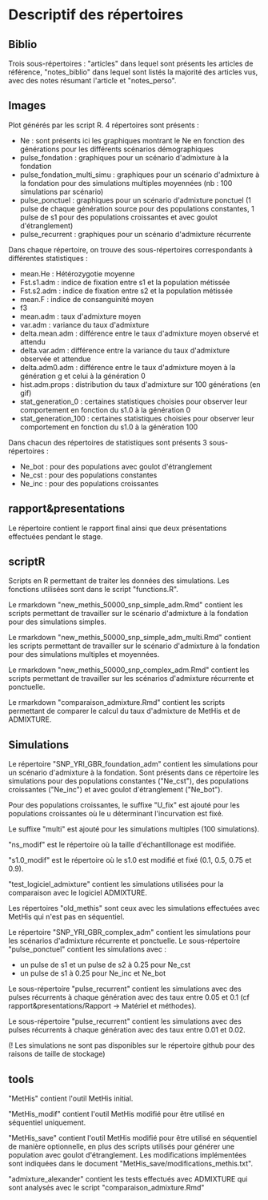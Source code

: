 # Descriptif des répertoires

## Biblio
Trois sous-répertoires : "articles" dans lequel sont présents les articles de référence, "notes_biblio" dans lequel sont listés la majorité des articles vus, avec des notes résumant l'article et "notes_perso".

## Images
Plot générés par les script R.
4 répertoires sont présents :
- Ne : sont présents ici les graphiques montrant le Ne en fonction des générations pour les différents scénarios démographiques
- pulse_fondation : graphiques pour un scénario d'admixture à la fondation
- pulse_fondation_multi_simu : graphiques pour un scénario d'admixture à la fondation pour des simulations multiples moyennées (nb : 100 simulations par scénario)
- pulse_ponctuel : graphiques pour un scénario d'admixture ponctuel (1 pulse de chaque génération source pour des populations constantes, 1 pulse de s1 pour des populations croissantes et avec goulot d'étranglement)
- pulse_recurrent : graphiques pour un scénario d'admixture récurrente

Dans chaque répertoire, on trouve des sous-répertoires correspondants à différentes statistiques :
- mean.He : Hétérozygotie moyenne
- Fst.s1.adm : indice de fixation entre s1 et la population métissée
- Fst.s2.adm : indice de fixation entre s2 et la population métissée
- mean.F : indice de consanguinité moyen
- f3
- mean.adm : taux d'admixture moyen
- var.adm : variance du taux d'admixture
- delta.mean.adm : différence entre le taux d'admixture moyen observé et attendu
- delta.var.adm : différence entre la variance du taux d'admixture observée et attendue
- delta.adm0.adm : différence entre le taux d'admixture moyen à la génération g et celui à la génération 0
- hist.adm.props : distribution du taux d'admixture sur 100 générations (en gif)
- stat_generation_0 : certaines statistiques choisies pour observer leur comportement en fonction du s1.0 à la génération 0
- stat_generation_100 : certaines statistiques choisies pour observer leur comportement en fonction du s1.0 à la génération 100

Dans chacun des répertoires de statistiques sont présents 3 sous-répertoires : 
- Ne_bot : pour des populations avec goulot d'étranglement
- Ne_cst : pour des populations constantes
- Ne_inc : pour des populations croissantes

## rapport&presentations
Le répertoire contient le rapport final ainsi que deux présentations effectuées pendant le stage.

## scriptR
Scripts en R permettant de traiter les données des simulations.
Les fonctions utilisées sont dans le script "functions.R".

Le rmarkdown "new_methis_50000_snp_simple_adm.Rmd" contient les scripts permettant de travailler sur le scénario d'admixture à la fondation pour des simulations simples.

Le rmarkdown "new_methis_50000_snp_simple_adm_multi.Rmd" contient les scripts permettant de travailler sur le scénario d'admixture à la fondation pour des simulations multiples et moyennées.

Le rmarkdown "new_methis_50000_snp_complex_adm.Rmd" contient les scripts permettant de travailler sur les scénarios d'admixture récurrente et ponctuelle.

Le rmarkdown "comparaison_admixture.Rmd" contient les scripts permettant de comparer le calcul du taux d'admixture de MetHis et de ADMIXTURE.

## Simulations
Le répertoire "SNP_YRI_GBR_foundation_adm" contient les simulations pour un scénario d'admixture à la fondation.
Sont présents dans ce répertoire les simulations pour des populations constantes ("Ne_cst"), des populations croissantes ("Ne_inc") et avec goulot d'étranglement ("Ne_bot").

Pour des populations croissantes, le suffixe "U_fix" est ajouté pour les populations croissantes où le u déterminant l'incurvation est fixé.

Le suffixe "multi" est ajouté pour les simulations multiples (100 simulations).

"ns_modif" est le répertoire où la taille d'échantillonage est modifiée.

"s1.0_modif" est le répertoire où le s1.0 est modifié et fixé (0.1, 0.5, 0.75 et 0.9).

"test_logiciel_admixture" contient les simulations utilisées pour la comparaison avec le logiciel ADMIXTURE.

Les répertoires "old_methis" sont ceux avec les simulations effectuées avec MetHis qui n'est pas en séquentiel.

Le répertoire "SNP_YRI_GBR_complex_adm" contient les simulations pour les scénarios d'admixture récurrente et ponctuelle.
Le sous-répertoire "pulse_ponctuel" contient les simulations avec : 
- un pulse de s1 et un pulse de s2 à 0.25 pour Ne_cst
- un pulse de s1 à 0.25 pour Ne_inc et Ne_bot

Le sous-répertoire "pulse_recurrent" contient les simulations avec des pulses récurrents à chaque génération avec des taux entre 0.05 et 0.1 (cf rapport&presentations/Rapport -> Matériel et méthodes).

Le sous-répertoire "pulse_recurrent" contient les simulations avec des pulses récurrents à chaque génération avec des taux entre 0.01 et 0.02.

(! Les simulations ne sont pas disponibles sur le répertoire github pour des raisons de taille de stockage)

## tools
"MetHis" contient l'outil MetHis initial.

"MetHis_modif" contient l'outil MetHis modifié pour être utilisé en séquentiel uniquement.

"MetHis_save" contient l'outil MetHis modifié pour être utilisé en séquentiel de manière optionnelle, en plus des scripts utilisés pour générer une population avec goulot d'étranglement. Les modifications implémentées sont indiquées dans le document "MetHis_save/modifications_methis.txt".

"admixture_alexander" contient les tests effectués avec ADMIXTURE qui sont analysés avec le script "comparaison_admixture.Rmd"